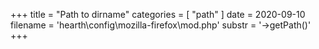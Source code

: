 +++
title = "Path to dirname"
categories = [ "path" ]
date = 2020-09-10
filename = 'hearth\config\mozilla-firefox\mod.php'
substr = '->getPath()'
+++
